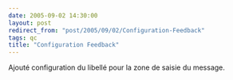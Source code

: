 ```yaml
---
date: 2005-09-02 14:30:00
layout: post
redirect_from: "post/2005/09/02/Configuration-Feedback"
tags: qc
title: "Configuration Feedback"
---
```


Ajouté configuration du libellé pour la zone de saisie du message.
